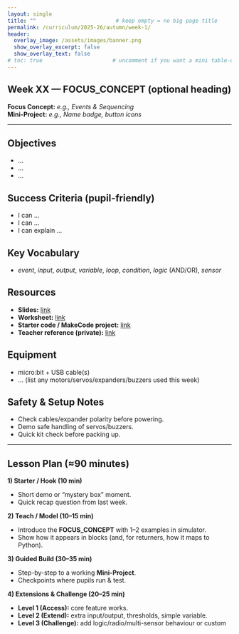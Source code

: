 ```yaml
---
layout: single
title: ""                         # keep empty = no big page title
permalink: /curriculum/2025-26/autumn/week-1/
header:
  overlay_image: /assets/images/banner.png
  show_overlay_excerpt: false
  show_overlay_text: false
# toc: true                      # uncomment if you want a mini table-of-contents on the right
---
```


## Week XX — FOCUS_CONCEPT (optional heading)

**Focus Concept:** _e.g., Events & Sequencing_  
**Mini-Project:** _e.g., Name badge, button icons_

---

## Objectives
- …
- …
- …

## Success Criteria (pupil-friendly)
- I can …  
- I can …  
- I can explain …

## Key Vocabulary
- _event_, _input_, _output_, _variable_, _loop_, _condition_, _logic_ (AND/OR), _sensor_

## Resources
- **Slides:** [link](#)  
- **Worksheet:** [link](#)  
- **Starter code / MakeCode project:** [link](#)  
- **Teacher reference (private):** [link](#)  

## Equipment
- micro:bit + USB cable(s)  
- … (list any motors/servos/expanders/buzzers used this week)

## Safety & Setup Notes
- Check cables/expander polarity before powering.  
- Demo safe handling of servos/buzzers.  
- Quick kit check before packing up.

---

## Lesson Plan (≈90 minutes)

**1) Starter / Hook (10 min)**  
- Short demo or “mystery box” moment.  
- Quick recap question from last week.

**2) Teach / Model (10–15 min)**  
- Introduce the **FOCUS_CONCEPT** with 1–2 examples in simulator.  
- Show how it appears in blocks (and, for returners, how it maps to Python).

**3) Guided Build (30–35 min)**  
- Step-by-step to a working **Mini-Project**.  
- Checkpoints where pupils run & test.

**4) Extensions & Challenge (20–25 min)**  
- **Level 1 (Access):** core feature works.  
- **Level 2 (Extend):** extra input/output, thresholds, simple variable.  
- **Level 3 (Challenge):** add logic/radio/multi-sensor behaviour or custom
